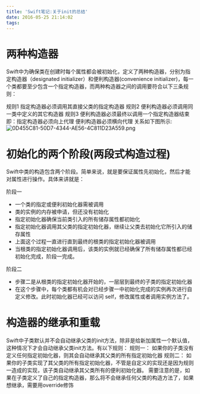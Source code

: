```yaml
---
title: 'Swift笔记:关于init的总结'
date: 2016-05-25 21:14:02
tags:
---
```

# 两种构造器
Swift中为确保类在创建时每个属性都会被初始化，定义了两种构造器，分别为指定构造器（designated initializer）和便利构造器(convenience initializer)，每一个类都要至少包含一个指定构造器，而两种构造器之间的调用要符合以下三条规则：
<!-- more -->
规则1
指定构造器必须调用其直接父类的指定构造器
规则2
便利构造器必须调用同一类中定义的其它构造器
规则3
便利构造器必须最终以调用一个指定构造器结束
即：指定构造器必须向上代理
便利构造器必须横向代理
关系如下图所示:
![0D455C81-50D7-4344-AE56-4C811D23A559.png](http://upload-images.jianshu.io/upload_images/1642800-05228757be166d9c.png?imageMogr2/auto-orient/strip%7CimageView2/2/w/1240)
# 初始化的两个阶段(两段式构造过程)
Swift中类的构造包含两个阶段。简单来说，就是要保证属性先初始化，然后才能对属性进行操作。具体来讲就是：

阶段一
- 一个类的指定或便利初始化器需被调用
- 类的实例的内存被申请，但还没有初始化
- 指定初始化器确保当前类引入的所有储存属性都初始化
- 指定初始化器调用其父类的指定初始化器，继续让父类去初始化它所引入的储存属性
- 上面这个过程一直进行直到最终的根类的指定初始化器被调用
- 当根类的指定初始化器调用后，该类的实例就已经确保了所有储存属性都已经初始化完成，阶段一完成。

阶段二
- 步骤二是从根类的指定初始化器开始的，一层层到最终的子类的指定初始化器
- 在这个步骤中，每个类都有机会对已经步骤一中初始化完成的实例再次进行自定义修改。此时初始化器已经可以访问 self，修改属性或者调用实例方法了。

# 构造器的继承和重载
Swift中子类默认并不会自动继承父类的init方法，除非是给新加属性一个默认值，这种情况下才会自动继承父类init方法。有以下规则：
规则一：
如果你的子类没有定义任何指定初始化器，则其会自动继承其父类的所有指定初始化器
规则二：
如果你的子类实现了其父类的所有指定初始化器，不管是自定义的实现还是因为规则一造成的实现，该子类自动继承其父类所有的便利初始化器。
需要注意的是，如果在子类定义了自己的指定构造器，那么将不会继承任何父类的构造方法了，如果想继承，需要用override修饰